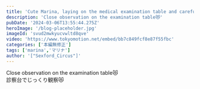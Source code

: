 ```yaml
---
title: 'Cute Marina, laying on the medical examination table and carefully teasing her clitoris'
description: 'Close observation on the examination table😻'
pubDate: '2024-03-06T13:55:44.275Z'
heroImage: '/blog-placeholder.jpg'
imageId: 'svud2mwkyucvwltd8qve'
video: 'https://www.tokyomotion.net/embed/bb7c849fcf8e87f55fbc'
categories: ['本編無修正']
tags: ['marina','マリナ']
author: '["Sexford_Circus"]'
---
```


Close observation on the examination table😻<br>
診察台でじっくり観察😻





